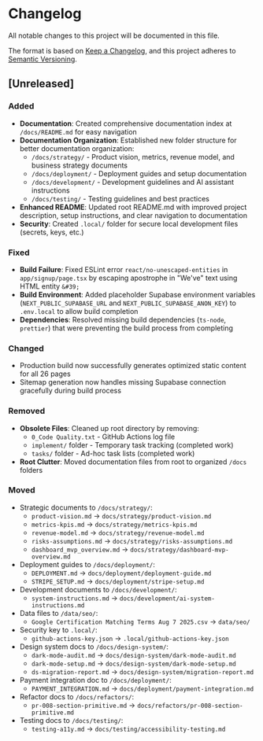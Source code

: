 # Changelog

All notable changes to this project will be documented in this file.

The format is based on [Keep a Changelog](https://keepachangelog.com/en/1.0.0/),
and this project adheres to [Semantic Versioning](https://semver.org/spec/v2.0.0.html).

## [Unreleased]

### Added
- **Documentation**: Created comprehensive documentation index at `/docs/README.md` for easy navigation
- **Documentation Organization**: Established new folder structure for better documentation organization:
  - `/docs/strategy/` - Product vision, metrics, revenue model, and business strategy documents
  - `/docs/deployment/` - Deployment guides and setup documentation
  - `/docs/development/` - Development guidelines and AI assistant instructions
  - `/docs/testing/` - Testing guidelines and best practices
- **Enhanced README**: Updated root README.md with improved project description, setup instructions, and clear navigation to documentation
- **Security**: Created `.local/` folder for secure local development files (secrets, keys, etc.)

### Fixed
- **Build Failure**: Fixed ESLint error `react/no-unescaped-entities` in `app/signup/page.tsx` by escaping apostrophe in "We've" text using HTML entity `&#39;`
- **Build Environment**: Added placeholder Supabase environment variables (`NEXT_PUBLIC_SUPABASE_URL` and `NEXT_PUBLIC_SUPABASE_ANON_KEY`) to `.env.local` to allow build completion
- **Dependencies**: Resolved missing build dependencies (`ts-node`, `prettier`) that were preventing the build process from completing

### Changed
- Production build now successfully generates optimized static content for all 26 pages
- Sitemap generation now handles missing Supabase connection gracefully during build process

### Removed
- **Obsolete Files**: Cleaned up root directory by removing:
  - `0_Code Quality.txt` - GitHub Actions log file
  - `implement/` folder - Temporary task tracking (completed work)
  - `tasks/` folder - Ad-hoc task lists (completed work)
- **Root Clutter**: Moved documentation files from root to organized `/docs` folders

### Moved
- Strategic documents to `/docs/strategy/`:
  - `product-vision.md` → `docs/strategy/product-vision.md`
  - `metrics-kpis.md` → `docs/strategy/metrics-kpis.md`
  - `revenue-model.md` → `docs/strategy/revenue-model.md`
  - `risks-assumptions.md` → `docs/strategy/risks-assumptions.md`
  - `dashboard_mvp_overview.md` → `docs/strategy/dashboard-mvp-overview.md`
- Deployment guides to `/docs/deployment/`:
  - `DEPLOYMENT.md` → `docs/deployment/deployment-guide.md`
  - `STRIPE_SETUP.md` → `docs/deployment/stripe-setup.md`
- Development documents to `/docs/development/`:
  - `system-instructions.md` → `docs/development/ai-system-instructions.md`
- Data files to `/data/seo/`:
  - `Google Certification Matching Terms Aug 7 2025.csv` → `data/seo/`
- Security key to `.local/`:
  - `github-actions-key.json` → `.local/github-actions-key.json`
- Design system docs to `/docs/design-system/`:
  - `dark-mode-audit.md` → `docs/design-system/dark-mode-audit.md`
  - `dark-mode-setup.md` → `docs/design-system/dark-mode-setup.md`
  - `ds-migration-report.md` → `docs/design-system/migration-report.md`
- Payment integration doc to `/docs/deployment/`:
  - `PAYMENT_INTEGRATION.md` → `docs/deployment/payment-integration.md`
- Refactor docs to `/docs/refactors/`:
  - `pr-008-section-primitive.md` → `docs/refactors/pr-008-section-primitive.md`
- Testing docs to `/docs/testing/`:
  - `testing-a11y.md` → `docs/testing/accessibility-testing.md`